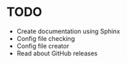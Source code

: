 # TODO
- Create documentation using Sphinx
- Config file checking
- Config file creator
- Read about GitHub releases